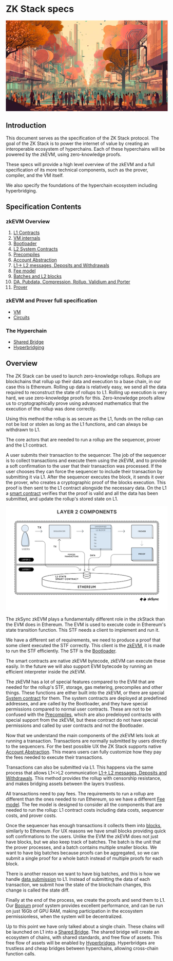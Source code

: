 # ZK Stack specs

![Logo](./zk-the-collective-action.jpeg)
## Introduction

This document serves as the specification of the ZK Stack protocol. The goal of the ZK Stack is to power the internet of value by creating an interoperable ecosystem of hyperchains. Each of these hyperchains will be powered by the zkEVM, using zero-knowledge proofs. 

These specs will provide a high level overview of the zkEVM and a full
specification of its more technical components, such as the prover, compiler, and the VM itself.

We also specify the foundations of the hyperchain ecosystem including hyperbridging.


## Specification Contents

### zkEVM Overview

1. [L1 Contracts](./zkVM/high_level/1_l1_smart_contracts.md)
1. [VM internals](./zkVM/high_level/2_vm_internals.md)
1. [Bootloader](./zkVM/high_level/3_bootloader.md)
1. [L2 System Contracts](./zkVM/high_level/4_system_contracts.md)
1. [Precompiles](./zkVM/high_level/6_elliptic_curve_precompiles.md)
1. [Account Abstraction](./zkVM/high_level/5_account_abstraction.md)
1. [L1-> L2 messages, Deposits and Withdrawals](./zkVM/high_level/8_handling_L1→L2_ops.md)
1. [Fee model](./zkVM/high_level/10_fee_model/fee_model.md)
1. [Batches and L2 blocks](./zkVM/high_level/7_batches_L2_blocks.md)
1. [DA, Pubdata, Compression, Rollup, Validium and Porter](./zkVM/high_level/9_handling_pubdata_in_boojum/handling_pubdata_in_boojum.md)
1. [Prover](./zkVM/high_level/11_prover/zk_intuition.md)

### zkEVM and Prover full specification

- [VM](./zkVM/VM_and_prover/VM_section/zkSync_era_virtual_machine_primer.md)
- [Circuits](./zkVM/VM_and_prover/circuits_section/intro_to_zkSync’s_ZK.md)

### The Hyperchain

- [Shared Bridge](./the_hyperchain/1_shared_bridge.md)
- [Hyperbridging](./the_hyperchain/2_hyperbridges.md)

## Overview

The ZK Stack can be used to launch zero-knowledge rollups. Rollups are blockchains that rollup up their data and execution to a base chain, in our case this is Ethereum. Rolling up data is relatively easy, we send all the data required to reconstruct the state of rollups to L1. Rolling up execution is very hard, we use zero-knowledge proofs for this. Zero-knowledge proofs allow us to cryptographically prove using advanced mathematics that the execution of the rollup was done correctly. 

Using this method the rollup is as secure as the L1, funds on the rollup can not be lost or stolen as long as the L1 functions, and can always be withdrawn to L1.  

The core actors that are needed to run a rollup are the sequencer, prover and the L1 contract.

A user submits their transaction to the sequencer. The job of the sequencer is to collect transactions and execute them using the zkEVM, and to provide a soft confirmation to the user that their transaction was processed. If the user chooses they can force the sequencer to include their transaction by submitting it via L1. After the sequencer executes the block, it sends it over the prover, who creates a cryptographic proof of the blocks execution. This proof is then sent to the L1 contract alongside the necessary data. On the L1 a [smart contract](./zkVM/high_level/1_l1_smart_contracts.md) verifies that the proof is valid and all the data has been submitted, and update the rollup's stored state on L1.

![Components](./L2_Components.png)

The zkSync zkEVM plays a fundamentally different role in the zkStack than the EVM does in Ethereum. The EVM is used to execute code in Ethereum's state transition function. This STF needs a client to implement and run it. 

We have a different set of requirements, we need to produce a proof that some client executed the STF correctly. This client is the [zkEVM](./zkVM/high_level/2_vm_internals.md), it is made to run the STF efficiently. The STF is the [Bootloader](./zkVM/high_level/3_bootloader.md). 

The smart contracts are native zkEVM bytecode, zkEVM can execute these easily. In the future we will also support EVM bytecode by running an efficient interpreter inside the zkEVM.

The zkEVM has a lot of special features compared to the EVM that are needed for the rollup's STF, storage, gas metering, precompiles and other things. These functions are either built into the zkEVM, or there are special [System contract](./zkVM/high_level/4_system_contracts.md) for them. The system contracts are deployed at predefined addresses, and are called by the Bootloader, and they have special permissions compared to normal user contracts. These are not to be confused with the [Precompiles](./zkVM/high_level/6_elliptic_curve_precompiles.md), which are also predeloyed contracts with special support from the zkEVM, but these contract do not have special permissions and called by user contracts and not the Bootloader.  

Now that we understand the main components of the zkEVM lets look at running a transaction. Transactions are normally submitted by users directly to the sequencers. For the best possible UX the ZK Stack supports native [Account Abstraction](./zkVM/high_level/5_account_abstraction.md). This means users can fully customize how they pay the fees needed to execute their transactions.

Transactions can also be submitted via L1. This happens via the same process that allows L1<>L2 communication [L1-> L2 messages, Deposits and Withdrawals](./zkVM/high_level/8_handling_L1→L2_ops.md). This method provides the rollup with censorship resistance, and makes bridging assets between the layers trustless.

All transactions need to pay fees. The requirements to run a rollup are different than the ones needed to run Ethereum, so we have a different [Fee model](./zkVM/high_level/10_fee_model/fee_model.md). The fee model is designed to consider all the components that are needed to run the rollup: L1 contract costs including data costs, sequencer costs, and prover costs.

Once the sequencer has enough transactions it collects them into [blocks](./zkVM/high_level/7_batches_L2_blocks.md), similarly to Ethereum. For UX reasons we have small blocks providing quick soft confirmations to the users. Unlike the EVM the zkEVM does not just have blocks, but we also keep track of batches. The batch is the unit that the prover processes, and a batch contains multiple smaller blocks. We want to have big batches because proofs can be aggregated, so we can submit a single proof for a whole batch instead of multiple proofs for each block.

There is another reason we want to have big batches, and this is how we handle [data submission](./zkVM/high_level/9_handling_pubdata_in_boojum/handling_pubdata_in_boojum.md) to L1. Instead of submitting the data of each transaction, we submit how the state of the blockchain changes, this change is called the state diff. 

Finally at the end of the process, we create the proofs and send them to L1. Our [Boojum](./zkVM/high_level/11_prover/zk_intuition.md) proof system provides excellent performance, and can be run on just 16Gb of GPU RAM, making participation in the ecosystem permissionless, when the system will be decentralized. 

Up to this point we have only talked about a single chain. These chains will be launched on L1 into a [Shared Bridge](./the_hyperchain/1_shared_bridge.md). The shared bridge will create an ecosystem of chains, with shared standards, and free flow of assets. This free flow of assets will be enabled by [Hyperbridges](./the_hyperchain/2_hyperbridges.md). Hyperbridges are trustless and cheap bridges between hyperchains, allowing cross-chain function calls.



